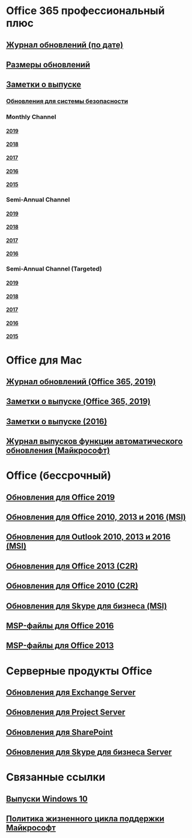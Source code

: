 # Office 365 профессиональный плюс
## [Журнал обновлений (по дате)](update-history-office365-proplus-by-date.md)
## [Размеры обновлений](download-sizes-office365-proplus-updates.md)

## [Заметки о выпуске](release-notes-office365-proplus.md)

### [Обновления для системы безопасности](office365-proplus-security-updates.md)

### Monthly Channel
#### [2019](monthly-channel-2019.md)
#### [2018](monthly-channel-2018.md)
#### [2017](monthly-channel-2017.md)
#### [2016](monthly-channel-2016.md)
#### [2015](monthly-channel-2015.md)

### Semi-Annual Channel
#### [2019](semi-annual-channel-2019.md)
#### [2018](semi-annual-channel-2018.md)
#### [2017](semi-annual-channel-2017.md)
#### [2016](semi-annual-channel-2016.md)

### Semi-Annual Channel (Targeted)
#### [2019](semi-annual-channel-targeted-2019.md)
#### [2018](semi-annual-channel-targeted-2018.md)
#### [2017](semi-annual-channel-targeted-2017.md)
#### [2016](semi-annual-channel-targeted-2016.md)
#### [2015](semi-annual-channel-targeted-2015.md)

# Office для Mac
## [Журнал обновлений (Office 365, 2019)](update-history-office-for-mac.md)
## [Заметки о выпуске (Office 365, 2019)](release-notes-office-for-mac.md)
## [Заметки о выпуске (2016)](release-notes-office-2016-mac.md)
## [Журнал выпусков функции автоматического обновления (Майкрософт)](release-history-microsoft-autoupdate.md)

# Office (бессрочный)
## [Обновления для Office 2019](update-history-office-2019.md)
## [Обновления для Office 2010, 2013 и 2016 (MSI)](office-updates-msi.md)
## [Обновления для Outlook 2010, 2013 и 2016 (MSI)](outlook-updates-msi.md)
## [Обновления для Office 2013 (C2R)](update-history-office-2013.md)
## [Обновления для Office 2010 (C2R)](update-history-office-2010-click-to-run.md)
## [Обновления для Skype для бизнеса (MSI)](https://docs.microsoft.com/SkypeForBusiness/sfb-client-updates)
## [MSP-файлы для Office 2016](msp-files-office-2016.md)
## [MSP-файлы для Office 2013](msp-files-office-2013.md)

# Серверные продукты Office
## [Обновления для Exchange Server](https://docs.microsoft.com/Exchange/new-features/build-numbers-and-release-dates)
## [Обновления для Project Server](project-server-updates.md)
## [Обновления для SharePoint](sharepoint-updates.md)
## [Обновления для Skype для бизнеса Server](https://docs.microsoft.com/SkypeForBusiness/sfb-server-updates)

# Связанные ссылки
## [Выпуски Windows 10](https://www.microsoft.com/itpro/windows-10/release-information)
## [Политика жизненного цикла поддержки Майкрософт](https://support.microsoft.com/lifecycle)


